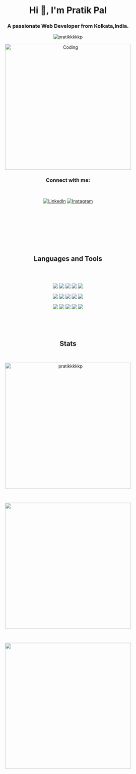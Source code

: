 <h1 align="center">Hi 👋, I'm Pratik Pal</h1>
<h3 align="center">A passionate Web Developer from Kolkata,India.</h3>

<p align="center"> <img src="https://komarev.com/ghpvc/?username=pratikkkkkp&label=Profile%20views&color=0e75b6&style=flat" alt="pratikkkkkp" /> </p>


<p align="center"><img align="center" alt="Coding" width="400" src="https://cdn.dribbble.com/users/1162077/screenshots/3848914/programmer.gif"></p>


<h3 align="center">Connect with me:</h3><br>

<p align="center">  
<a href="https://linkedin.com/in/pratik-pal-207441199" target="_blank"><img alt="LinkedIn" src="https://img.shields.io/badge/linkedin-%230077B5.svg?&style=for-the-badge&logo=linkedin&logoColor=white" /></a>
<a href="https://linkedin.com/in/pratik-pal-207441199" target="_blank"><img alt="Instagram" src="https://img.shields.io/badge/instagram-%4523698.svg?&style=for-the-badge&logo=instagram&logoColor=white" /></a></p>




<br><br><br><br><br><br><br>
<h2 align="center">Languages and Tools</h2>
<br><br>

<p align="center">  
<img  src="https://readme-components.vercel.app/api?component=logo&fill=black&logo=python&animation=spin&svgfill=FFE873&text=false"> 
<img  src="https://readme-components.vercel.app/api?component=logo&fill=black&logo=php&animation=spin&svgfill=ffffff&text=false">  
<img  src="https://readme-components.vercel.app/api?component=logo&fill=black&logo=java&animation=spin&svgfill=f89820&text=false">  
<img  src="https://readme-components.vercel.app/api?component=logo&fill=black&logo=bootstrap&animation=spin&svgfill=FFE873&text=false">
<img  src="https://readme-components.vercel.app/api?component=logo&fill=black&logo=javascript&animation=spin&svgfill=FFE873&text=false">
</p>
<p align="center">  
<img  src="https://readme-components.vercel.app/api?component=logo&fill=black&logo=react&animation=spin&svgfill=15d8fe&text=false">
<img  src="https://readme-components.vercel.app/api?component=logo&fill=black&logo=c&animation=spin&svgfill=ffffff&text=false">  
<img  src="https://readme-components.vercel.app/api?component=logo&fill=black&logo=android&animation=spin&svgfill=f89820&text=false">  
<img  src="https://readme-components.vercel.app/api?component=logo&fill=black&logo=mysql&animation=spin&svgfill=FFE873&text=false">
<img  src="https://readme-components.vercel.app/api?component=logo&fill=black&logo=cplusplus&animation=spin&svgfill=FFE873&text=false">
</p>
<p align="center">  
<img  src="https://readme-components.vercel.app/api?component=logo&fill=black&logo=google&animation=spin&svgfill=15d8fe&text=false">
<img  src="https://readme-components.vercel.app/api?component=logo&fill=black&logo=amazon&animation=spin&svgfill=ffffff&text=false">  
<img  src="https://readme-components.vercel.app/api?component=logo&fill=black&logo=wordpress&animation=spin&svgfill=f89820&text=false">  
<img  src="https://readme-components.vercel.app/api?component=logo&fill=black&logo=apache&animation=spin&svgfill=FFE873&text=false">
<img  src="https://readme-components.vercel.app/api?component=logo&fill=black&logo=cplusplus&animation=spin&svgfill=FFE873&text=false">
</p>




<br><br><br>
<h2 align="center">Stats</h2>
<br>
<p align="center"><img align="center" src="https://github-readme-stats.vercel.app/api/top-langs?username=pratikkkkkp&theme=dark&locale=en&layout=compact" alt="pratikkkkkp"  width = 400/></p><br>

<p align="center"><img align = "center"><img src = "https://github-readme-stats.vercel.app/api?username=pratikkkkkp&show_icons=true&,prs&cache_seconds=86400&theme=dark" width = 400></p><br>

<p align="center"><img align="center"><img src = "https://github-readme-streak-stats.herokuapp.com?user=pratikkkkkp&theme=dark&" width = 400></p>





